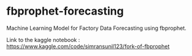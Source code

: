 # fbprophet-forecasting

Machine Learning Model for Factory Data Forecasting using fbprophet.

Link to the kaggle notebook : https://www.kaggle.com/code/simransunil123/fork-of-fbprophet
